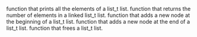 function that prints all the elements of a list_t list.
function that returns the number of elements in a linked list_t list.
function that adds a new node at the beginning of a list_t list.
function that adds a new node at the end of a list_t list.
function that frees a list_t list.
